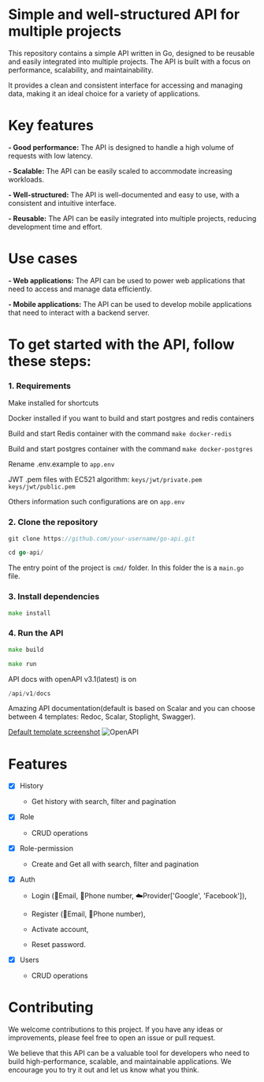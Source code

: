 # Simple and well-structured API for multiple projects

This repository contains a simple API written in Go, designed to be reusable and easily integrated into multiple projects. The API is built with a focus on performance, scalability, and maintainability. 

It provides a clean and consistent interface for accessing and managing data, making it an ideal choice for a variety of applications.


# Key features

**- Good performance:** The API is designed to handle a high volume of requests with low latency.

**- Scalable:** The API can be easily scaled to accommodate increasing workloads.

**- Well-structured:** The API is well-documented and easy to use, with a consistent and intuitive interface.

**- Reusable:** The API can be easily integrated into multiple projects, reducing development time and effort.


# Use cases

**- Web applications:** The API can be used to power web applications that need to access and manage data efficiently.

**- Mobile applications:** The API can be used to develop mobile applications that need to interact with a backend server.


# To get started with the API, follow these steps:

### 1. Requirements

Make installed for shortcuts

Docker installed if you want to build and start postgres and redis containers

Build and start Redis container with the command ```make docker-redis```

Build and start postgres container with the command ```make docker-postgres```

Rename .env.example to ```app.env```

JWT .pem files with EC521 algorithm: ```keys/jwt/private.pem``` ```keys/jwt/public.pem``` 

Others information such configurations are on ```app.env```

### 2. Clone the repository

```go
git clone https://github.com/your-username/go-api.git
```

```go
cd go-api/
```

The entry point of the project is `cmd/` folder. In this folder the is a `main.go` file.

### 3. Install dependencies

```go
make install
```

### 4. Run the API

```go
make build
```

```go
make run
```

API docs with openAPI v3.1(latest) is on 
```go
/api/v1/docs
```

Amazing API documentation(default is based on Scalar and you can choose between 4 templates: Redoc, Scalar, Stoplight, Swagger). 

<ins>Default template screenshot</ins>
![OpenAPI](https://github.com/user-attachments/assets/0092f0e1-e2c5-4e38-a618-437097327e24)


# Features

- [x] History
  - Get history with search, filter and pagination

- [x] Role
  - CRUD operations

- [x] Role-permission
  - Create and Get all with search, filter and pagination

- [x] Auth
  - Login (📩Email, 📲Phone number, ☁️Provider['Google', 'Facebook']),
  
  - Register (📩Email, 📲Phone number),
  
  - Activate account,
    
  - Reset password.

- [x] Users
  - CRUD operations


# Contributing

We welcome contributions to this project. If you have any ideas or improvements, please feel free to open an issue or pull request.

We believe that this API can be a valuable tool for developers who need to build high-performance, scalable, and maintainable applications. We encourage you to try it out and let us know what you think.
